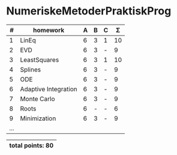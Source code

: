 # NumeriskeMetoderPraktiskProg
| #  |    homework           | A | B | C | Σ   |
| -- | --------------------- | - | - | - | --- |
| 1  | LinEq                 | 6 | 3 | 1 | 10  |
| 2  | EVD                   | 6 | 3 | - |  9  |
| 3  | LeastSquares          | 6 | 3 | 1 | 10  |
| 4  | Splines               | 6 | 3 | - |  9  |
| 5  | ODE                   | 6 | 3 | - |  9  |
| 6  | Adaptive Integration  | 6 | 3 | - |  9  |
| 7  | Monte Carlo           | 6 | 3 | - |  9  |
| 8  | Roots                 | 6 | - | - |  6  |
| 9  | Minimization          | 6 | 3 | - |  9  |
|             ...                              |
 

|                    total points: 80  |
| ------------------------------------ |
